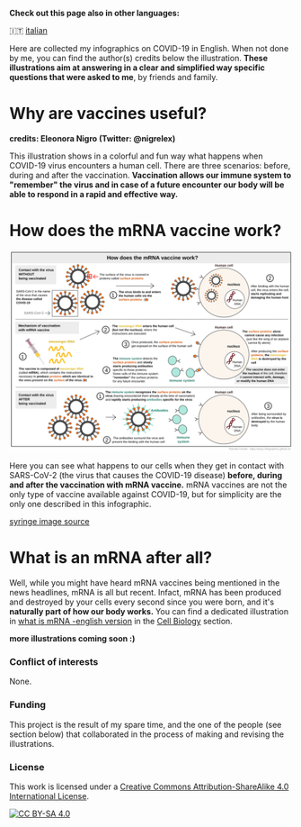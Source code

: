 **Check out this page also in other languages:**

🇮🇹  [italian](../it/)

Here are collected my infographics on COVID-19 in English. When not done by me, you can find the author(s) credits below the illustration. 
**These illustrations aim at answering in a clear and simplified way specific questions that were asked to me**, by friends and family. 

# Why are vaccines useful?

**credits: Eleonora Nigro (Twitter: @nigrelex)**

This illustration shows in a colorful and fun way what happens when COVID-19 virus encounters a human cell. There are three scenarios: before, during and after the vaccination.
**Vaccination allows our immune system to "remember" the virus and in case of a future encounter our body will be able to respond in a rapid and effective way.** 

# How does the mRNA vaccine work?

![How does the mRNA vaccine work - english evrsion](images/vaccine.svg)

Here you can see what happens to our cells when they get in contact with SARS-CoV-2 (the virus that causes the COVID-19 disease) **before, during and after the vaccination with mRNA vaccine.**
mRNA vaccines are not the only type of vaccine available against COVID-19, but for simplicity are the only one described in this infographic.

[syringe image source](https://pixabay.com/users/janjf93-3084263/)

# What is an mRNA after all? 

Well, while you might have heard mRNA vaccines being mentioned in the news headlines, mRNA is all but recent. Infact, mRNA has been produced and destroyed by your cells every second since you were born, and it's **naturally part of how our body works.**
You can find a dedicated illustration in [what is mRNA -english version]() in the [Cell Biology]() section. 

**more illustrations coming soon :)**

### Conflict of interests

None.

### Funding

This project is the result of my spare time, and the one of the people (see section below) that collaborated in the process of making and revising the illustrations. 

### License
This work is licensed under a
[Creative Commons Attribution-ShareAlike 4.0 International License][cc-by-sa].

[![CC BY-SA 4.0][cc-by-sa-image]][cc-by-sa]

[cc-by-sa]: http://creativecommons.org/licenses/by-sa/4.0/
[cc-by-sa-image]: https://licensebuttons.net/l/by-sa/4.0/88x31.png
[cc-by-sa-shield]: https://img.shields.io/badge/License-CC%20BY--SA%204.0-lightgrey.svg
